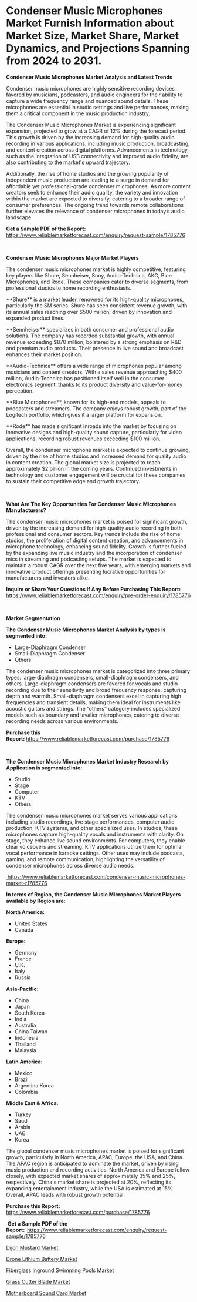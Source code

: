<p><h1>Condenser Music Microphones Market Furnish Information about Market Size, Market Share, Market Dynamics, and Projections Spanning from 2024 to 2031.</h1></p><p><strong>Condenser Music Microphones Market Analysis and Latest Trends</strong></p>
<p><p>Condenser music microphones are highly sensitive recording devices favored by musicians, podcasters, and audio engineers for their ability to capture a wide frequency range and nuanced sound details. These microphones are essential in studio settings and live performances, making them a critical component in the music production industry. </p><p>The Condenser Music Microphones Market is experiencing significant expansion, projected to grow at a CAGR of 12% during the forecast period. This growth is driven by the increasing demand for high-quality audio recording in various applications, including music production, broadcasting, and content creation across digital platforms. Advancements in technology, such as the integration of USB connectivity and improved audio fidelity, are also contributing to the market's upward trajectory.</p><p>Additionally, the rise of home studios and the growing popularity of independent music production are leading to a surge in demand for affordable yet professional-grade condenser microphones. As more content creators seek to enhance their audio quality, the variety and innovation within the market are expected to diversify, catering to a broader range of consumer preferences. The ongoing trend towards remote collaborations further elevates the relevance of condenser microphones in today’s audio landscape.</p></p>
<p><strong>Get a Sample PDF of the Report:&nbsp;</strong> <a href="https://www.reliablemarketforecast.com/enquiry/request-sample/1785776?utm_campaign=1840&utm_medium=2&utm_source=Github&utm_content=ia&utm_term=19122024&utm_id=condenser-music-microphones">https://www.reliablemarketforecast.com/enquiry/request-sample/1785776</a></p>
<p>&nbsp;</p>
<p><strong>Condenser Music Microphones Major Market Players</strong></p>
<p><p>The condenser music microphones market is highly competitive, featuring key players like Shure, Sennheiser, Sony, Audio-Technica, AKG, Blue Microphones, and Rode. These companies cater to diverse segments, from professional studios to home recording enthusiasts.</p><p>**Shure** is a market leader, renowned for its high-quality microphones, particularly the SM series. Shure has seen consistent revenue growth, with its annual sales reaching over $500 million, driven by innovation and expanded product lines.</p><p>**Sennheiser** specializes in both consumer and professional audio solutions. The company has recorded substantial growth, with annual revenue exceeding $870 million, bolstered by a strong emphasis on R&D and premium audio products. Their presence in live sound and broadcast enhances their market position.</p><p>**Audio-Technica** offers a wide range of microphones popular among musicians and content creators. With a sales revenue approaching $400 million, Audio-Technica has positioned itself well in the consumer electronics segment, thanks to its product diversity and value-for-money perception.</p><p>**Blue Microphones**, known for its high-end models, appeals to podcasters and streamers. The company enjoys robust growth, part of the Logitech portfolio, which gives it a larger platform for expansion.</p><p>**Rode** has made significant inroads into the market by focusing on innovative designs and high-quality sound capture, particularly for video applications, recording robust revenues exceeding $100 million.</p><p>Overall, the condenser microphone market is expected to continue growing, driven by the rise of home studios and increased demand for quality audio in content creation. The global market size is projected to reach approximately $2 billion in the coming years. Continued investments in technology and customer engagement will be crucial for these companies to sustain their competitive edge and growth trajectory.</p></p>
<p>&nbsp;</p>
<p><strong>What Are The Key Opportunities For Condenser Music Microphones Manufacturers?</strong></p>
<p><p>The condenser music microphones market is poised for significant growth, driven by the increasing demand for high-quality audio recording in both professional and consumer sectors. Key trends include the rise of home studios, the proliferation of digital content creation, and advancements in microphone technology, enhancing sound fidelity. Growth is further fueled by the expanding live music industry and the incorporation of condenser mics in streaming and podcasting setups. The market is expected to maintain a robust CAGR over the next five years, with emerging markets and innovative product offerings presenting lucrative opportunities for manufacturers and investors alike.</p></p>
<p><strong>Inquire or Share Your Questions If Any Before Purchasing This Report:</strong> <a href="https://www.reliablemarketforecast.com/enquiry/pre-order-enquiry/1785776?utm_campaign=1840&utm_medium=2&utm_source=Github&utm_content=ia&utm_term=19122024&utm_id=condenser-music-microphones">https://www.reliablemarketforecast.com/enquiry/pre-order-enquiry/1785776</a></p>
<p>&nbsp;</p>
<p><strong>Market Segmentation</strong></p>
<p><strong>The Condenser Music Microphones Market Analysis by types is segmented into:</strong></p>
<p><ul><li>Large-Diaphragm Condenser</li><li>Small-Diaphragm Condenser</li><li>Others</li></ul></p>
<p><p>The condenser music microphones market is categorized into three primary types: large-diaphragm condensers, small-diaphragm condensers, and others. Large-diaphragm condensers are favored for vocals and studio recording due to their sensitivity and broad frequency response, capturing depth and warmth. Small-diaphragm condensers excel in capturing high frequencies and transient details, making them ideal for instruments like acoustic guitars and strings. The “others” category includes specialized models such as boundary and lavalier microphones, catering to diverse recording needs across various environments.</p></p>
<p><strong>Purchase this Report:&nbsp;</strong><a href="https://www.reliablemarketforecast.com/purchase/1785776?utm_campaign=1840&utm_medium=2&utm_source=Github&utm_content=ia&utm_term=19122024&utm_id=condenser-music-microphones">https://www.reliablemarketforecast.com/purchase/1785776</a></p>
<p>&nbsp;</p>
<p><strong>The Condenser Music Microphones Market Industry Research by Application is segmented into:</strong></p>
<p><ul><li>Studio</li><li>Stage</li><li>Computer</li><li>KTV</li><li>Others</li></ul></p>
<p><p>The condenser music microphones market serves various applications including studio recordings, live stage performances, computer audio production, KTV systems, and other specialized uses. In studios, these microphones capture high-quality vocals and instruments with clarity. On stage, they enhance live sound environments. For computers, they enable clear voiceovers and streaming. KTV applications utilize them for optimal vocal performance in karaoke settings. Other uses may include podcasts, gaming, and remote communication, highlighting the versatility of condenser microphones across diverse audio needs.</p></p>
<p><a href="https://www.reliablemarketforecast.com/condenser-music-microphones-market-r1785776?utm_campaign=1840&utm_medium=2&utm_source=Github&utm_content=ia&utm_term=19122024&utm_id=condenser-music-microphones">&nbsp;https://www.reliablemarketforecast.com/condenser-music-microphones-market-r1785776</a></p>
<p><strong>In terms of Region, the Condenser Music Microphones Market Players available by Region are:</strong></p>
<p>
    <p> <strong> North America: </strong>
        <ul>
            <li>United States</li>
            <li>Canada</li>
        </ul>
        </p> 
    <p> <strong> Europe: </strong>
        <ul>
            <li>Germany</li>
            <li>France</li>
            <li>U.K.</li>
            <li>Italy</li>
            <li>Russia</li>
        </ul>
        </p> 
    <p> <strong> Asia-Pacific: </strong>
        <ul>
            <li>China</li>
            <li>Japan</li>
            <li>South Korea</li>
            <li>India</li>
            <li>Australia</li>
            <li>China Taiwan</li>
            <li>Indonesia</li>
            <li>Thailand</li>
            <li>Malaysia</li>
        </ul>
        </p> 
    <p> <strong> Latin America: </strong>
        <ul>
            <li>Mexico</li>
            <li>Brazil</li>
            <li>Argentina Korea</li>
            <li>Colombia</li>
        </ul>
        </p> 
    <p> <strong> Middle East & Africa: </strong>
        <ul>
            <li>Turkey</li>
            <li>Saudi</li>
            <li>Arabia</li>
            <li>UAE</li>
            <li>Korea</li>
        </ul>
    </p>
    </p>
<p><p>The global condenser music microphones market is poised for significant growth, particularly in North America, APAC, Europe, the USA, and China. The APAC region is anticipated to dominate the market, driven by rising music production and recording activities. North America and Europe follow closely, with expected market shares of approximately 35% and 25%, respectively. China's market share is projected at 20%, reflecting its expanding entertainment industry, while the USA is estimated at 15%. Overall, APAC leads with robust growth potential.</p></p>
<p><strong>Purchase this Report: </strong><a href="https://www.reliablemarketforecast.com/purchase/1785776?utm_campaign=1840&utm_medium=2&utm_source=Github&utm_content=ia&utm_term=19122024&utm_id=condenser-music-microphones">https://www.reliablemarketforecast.com/purchase/1785776</a></p>
<p>&nbsp;<strong>Get a Sample PDF of the Report:&nbsp;&nbsp;</strong><a href="https://www.reliablemarketforecast.com/enquiry/request-sample/1785776?utm_campaign=1840&utm_medium=2&utm_source=Github&utm_content=ia&utm_term=19122024&utm_id=condenser-music-microphones">https://www.reliablemarketforecast.com/enquiry/request-sample/1785776</a></p>
<p><strong></strong></p>
<p><p><a href="https://www.linkedin.com/pulse/comprehend-dijon-mustard-market-size-growing-cagr-102-comprehensive-fgyre?utm_campaign=1840&utm_medium=2&utm_source=Github&utm_content=ia&utm_term=19122024&utm_id=condenser-music-microphones">Dijon Mustard Market</a></p><p><a href="https://www.linkedin.com/pulse/drone-lithium-battery-market-forecast-key-factors-boosting-5tv5e?utm_campaign=1840&utm_medium=2&utm_source=Github&utm_content=ia&utm_term=19122024&utm_id=condenser-music-microphones">Drone Lithium Battery Market</a></p><p><a href="https://www.linkedin.com/pulse/f-my-mkt-intel-xkfif?utm_campaign=1840&utm_medium=2&utm_source=Github&utm_content=ia&utm_term=19122024&utm_id=condenser-music-microphones">Fiberglass Inground Swimming Pools Market</a></p><p><a href="https://www.linkedin.com/pulse/147-cagr-grass-cutter-blade-market-2024-2031-growth-analysis-luo9f?utm_campaign=1840&utm_medium=2&utm_source=Github&utm_content=ia&utm_term=19122024&utm_id=condenser-music-microphones">Grass Cutter Blade Market</a></p><p><a href="https://www.linkedin.com/pulse/motherboard-sound-card-market-study-growth-opportunities-8rure?utm_campaign=1840&utm_medium=2&utm_source=Github&utm_content=ia&utm_term=19122024&utm_id=condenser-music-microphones">Motherboard Sound Card Market</a></p></p>